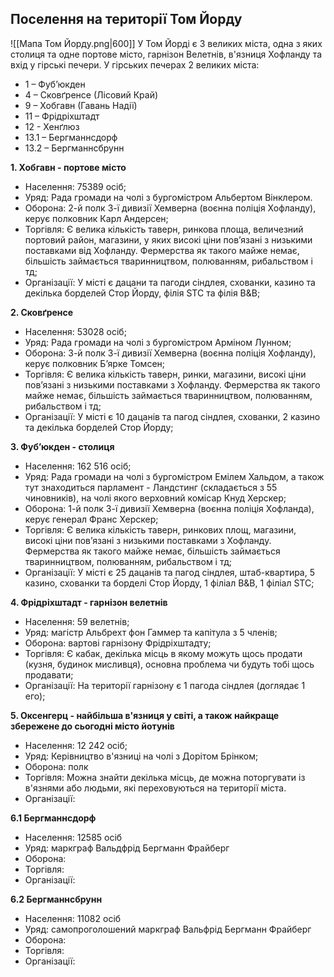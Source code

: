 ## **Поселення на території Том Йорду**
![[Мапа Том Йорду.png|600]]
У Том Йорді є 3 великих міста, одна з яких столиця та одне портове місто, гарнізон Велетнів, в'язниця Хофланду та вхід у гірські печери. У гірських печерах 2 великих міста:
- 1 – Фуб’юкден
- 4 – Сковґренсе (Лісовий Край)
- 9 – Хобгавн (Гавань Надії)
- 11 – Фрідріхштадт
- 12 - Хенґлюз
- 13.1 – Бергманнсдорф
- 13.2 – Бергманнсбрунн

**1. Хобгавн - портове місто**
- Населення: 75389 осіб;
- Уряд: Рада громади на чолі з бургомістром Альбертом Вінклером.
- Оборона: 2-й полк 3-ї дивизії Хемверна (воєнна поліція Хофланду), керує полковник Карл Андерсен;
- Торгівля: Є велика кількість таверн, ринкова площа, величезний портовий район, магазини, у яких високі ціни пов’язані з низькими поставками від Хофланду. Фермерства як такого майже немає, більшість займається тваринництвом, полюванням, рибальством і тд;
- Організації: У місті є дацани та пагоди сіндлея, схованки, казино та декілька борделей Стор Йорду, філія STC та філія B&B;

**2. Сковґренсе**
- Населення: 53028 осіб;
- Уряд: Рада громади на чолі з бургомістром Арміном Лунном;
- Оборона: 3-й полк 3-ї дивизії Хемверна (воєнна поліція Хофланду), керує полковник Б’ярке Томсен;
- Торгівля: Є велика кількість таверн, ринки, магазини, високі ціни пов’язані з низькими поставками з Хофланду. Фермерства як такого майже немає, більшість займається тваринництвом, полюванням, рибальством і тд;
- Організації: У місті є 10 дацанів та пагод сіндлея, схованки, 2 казино та декілька борделей Стор Йорду;

**3. Фуб’юкден - столиця**
- Населення: 162 516 осіб;
- Уряд: Рада громади на чолі з бургомістром Емілем Хальдом, а також тут знаходиться парламент - Ландстинг (складається з 55 чиновників), на чолі якого верховний комісар Кнуд Херскер;
- Оборона: 1-й полк 3-ї дивизії Хемверна (воєнна поліція Хофланда), керує генерал Франс Херскер;
- Торгівля: Є велика кількість таверн, ринкових площ, магазини, високі ціни пов’язані з низькими поставками з Хофланду. Фермерства як такого майже немає, більшість займається тваринництвом, полюванням, рибальством і тд;
- Організації: У місті є 25 дацанів та пагод сіндлея, штаб-квартира, 5 казино, схованки та борделі Стор Йорду, 1 філіал B&B, 1 філіал STC;

**4. Фрідріхштадт - гарнізон велетнів**
- Населення: 59 велетнів;
- Уряд: магістр Альбрехт фон Гаммер та капітула з 5 членів;
- Оборона: вартові гарнізону Фрідріхштадту;
- Торгівля: Є кабак, декілька місць в якому можуть щось продати (кузня, будинок мисливця), основна проблема чи будуть тобі щось продавати;
- Організації: На території гарнізону є 1 пагода сіндлея (доглядає 1 его);

**5. Оксенгерц - найбільша в'язниця у світі, а також найкраще збережене до сьогодні місто йотунів**
- Населення: 12 242 осіб;
- Уряд: Керівництво в'язниці на чолі з Дорітом Брінком;
- Оборона: полк 
- Торгівля: Можна знайти декілька місць, де можна поторгувати із в'язнями або людьми, які переховуються на території міста.
- Організації: 

**6.1 Бергманнсдорф**
- Населення: 12585 осіб
- Уряд: маркграф Вальдфрід Бергманн Фрайберг
- Оборона:
- Торгівля:
- Організації:

**6.2 Бергманнсбрунн**
- Населення: 11082 осіб
- Уряд: самопроголошений маркграф Вальфрід Бергманн Фрайберг
- Оборона:
- Торгівля:
- Організації: